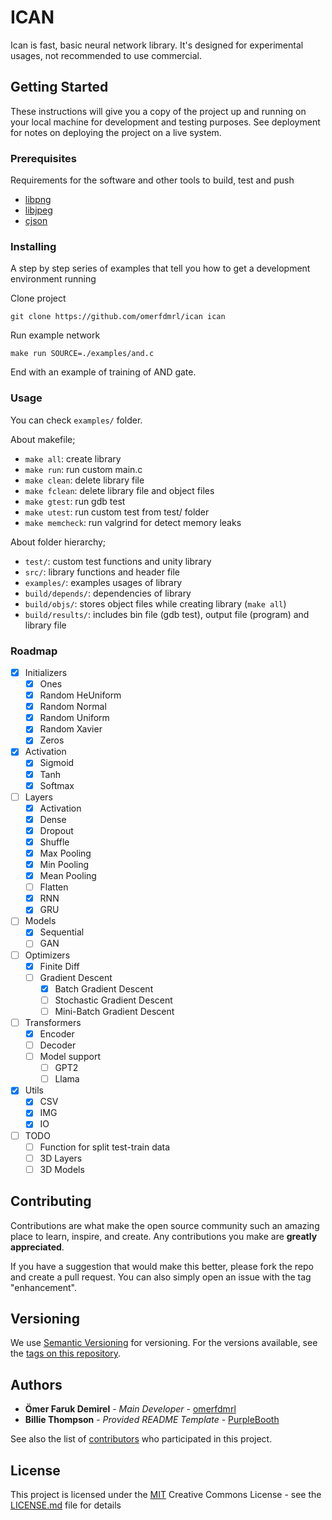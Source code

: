 # ICAN

Ican is fast, basic neural network library. It's designed for experimental usages, not recommended to use commercial.

## Getting Started

These instructions will give you a copy of the project up and running on
your local machine for development and testing purposes. See deployment
for notes on deploying the project on a live system.

### Prerequisites

Requirements for the software and other tools to build, test and push

- [libpng](http://www.libpng.org/pub/png/libpng.html)
- [libjpeg](http://www.ijg.org/)
- [cjson](https://github.com/DaveGamble/cJSON)

### Installing

A step by step series of examples that tell you how to get a development
environment running

Clone project

    git clone https://github.com/omerfdmrl/ican ican

Run example network

    make run SOURCE=./examples/and.c

End with an example of training of AND gate.

### Usage

You can check `examples/` folder.

About makefile;
  - `make all`: create library
  - `make run`: run custom main.c
  - `make clean`: delete library file
  - `make fclean`: delete library file and object files
  - `make gtest`: run gdb test
  - `make utest`: run custom test from test/ folder
  - `make memcheck`: run valgrind for detect memory leaks

About folder hierarchy;
 - `test/`: custom test functions and unity library
 - `src/`: library functions and header file
 - `examples/`: examples usages of library
 - `build/depends/`: dependencies of library
 - `build/objs/`: stores object files while creating library (`make all`)
 - `build/results/`: includes bin file (gdb test), output file (program) and library file 

### Roadmap

- [x] Initializers
  - [x] Ones
  - [x] Random HeUniform
  - [x] Random Normal
  - [x] Random Uniform
  - [x] Random Xavier
  - [x] Zeros
- [x] Activation
  - [x] Sigmoid
  - [x] Tanh
  - [x] Softmax
- [ ] Layers
  - [x] Activation
  - [x] Dense
  - [x] Dropout
  - [x] Shuffle
  - [x] Max Pooling
  - [x] Min Pooling
  - [x] Mean Pooling
  - [ ] Flatten
  - [x] RNN
  - [x] GRU
- [ ] Models
  - [x] Sequential
  - [ ] GAN
- [ ] Optimizers
  - [x] Finite Diff
  - [ ] Gradient Descent
    - [x] Batch Gradient Descent
    - [ ] Stochastic Gradient Descent
    - [ ] Mini-Batch Gradient Descent 
- [ ] Transformers
    - [x] Encoder
    - [ ] Decoder
    - [ ] Model support
        - [ ] GPT2
        - [ ] Llama  
- [x] Utils
  - [x] CSV
  - [x] IMG
  - [x] IO
- [ ] TODO
  - [ ] Function for split test-train data
  - [ ] 3D Layers
  - [ ] 3D Models

## Contributing

Contributions are what make the open source community such an amazing place to learn, inspire, and create. Any contributions you make are **greatly appreciated**.

If you have a suggestion that would make this better, please fork the repo and create a pull request. You can also simply open an issue with the tag "enhancement".

## Versioning

We use [Semantic Versioning](http://semver.org/) for versioning. For the versions
available, see the [tags on this
repository](https://github.com/omerfdmrl/ican/tags).

## Authors

- **Ömer Faruk Demirel** - _Main Developer_ -
  [omerfdmrl](https://github.com/omerfdmrl)
- **Billie Thompson** - _Provided README Template_ -
  [PurpleBooth](https://github.com/PurpleBooth)

See also the list of
[contributors](https://github.com/omerfdmrl/ican/contributors)
who participated in this project.

## License

This project is licensed under the [MIT](LICENSE.md)
Creative Commons License - see the [LICENSE.md](LICENSE.md) file for
details
